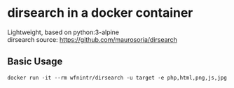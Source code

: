 # dirsearch in a docker container
Lightweight, based on python:3-alpine  
dirsearch source: <https://github.com/maurosoria/dirsearch>  

## Basic Usage
```
docker run -it --rm wfnintr/dirsearch -u target -e php,html,png,js,jpg
```

